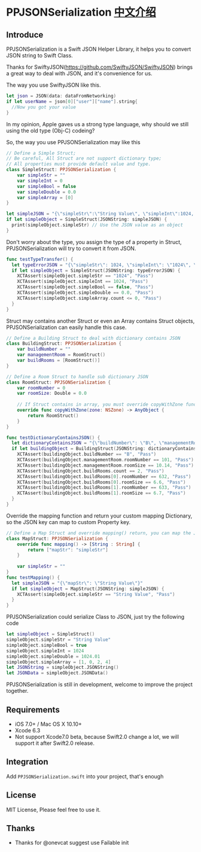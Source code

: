# PPJSONSerialization [中文介绍](https://github.com/PonyCui/PPJSONSerialization/wiki)
## Introduce
PPJSONSerialization is a Swift JSON Helper Library, it helps you to convert JSON string to Swift Class.

Thanks for SwiftyJSON(https://github.com/SwiftyJSON/SwiftyJSON) brings a great way to deal with JSON, and it's convenience for us.

The way you use SwiftyJSON like this.

```swift
let json = JSON(data: dataFromNetworking)
if let userName = json[0]["user"]["name"].string{
  //Now you got your value
}
```

In my opinion, Apple gaves us a strong type language, why should we still using the old type (Obj-C) codeing?

So, the way you use PPJSONSerialization may like this

```swift
// Define a Simple Struct;
// Be careful, All Struct are not support dictionary type;
// All properties must provide default value and type.
class SimpleStruct: PPJSONSerialization {
    var simpleStr = ""
    var simpleInt = 0
    var simpleBool = false
    var simpleDouble = 0.0
    var simpleArray = [0]
}

let simpleJSON = "{\"simpleStr\":\"String Value\", \"simpleInt\":1024, \"simpleBool\": true, \"simpleDouble\": 1024.00, \"simpleArray\": [1,0,2,4]}"
if let simpleObject = SimpleStruct(JSONString: simpleJSON) {
  print(simpleObject.simpleStr) // Use the JSON value as an object
}
```

Don't worry about the type, you assign the type of a property in Struct, PPJSONSerialization will try to convert it from JSON.
```swift
func testTypeTransfer() {
  let typeErrorJSON = "{\"simpleStr\": 1024, \"simpleInt\": \"1024\", \"simpleBool\": null, \"simpleDouble\": \"Bool Value\", \"simpleArray\": {}}"
  if let simpleObject = SimpleStruct(JSONString: typeErrorJSON) {
    XCTAssert(simpleObject.simpleStr == "1024", "Pass")
    XCTAssert(simpleObject.simpleInt == 1024, "Pass")
    XCTAssert(simpleObject.simpleBool == false, "Pass")
    XCTAssert(simpleObject.simpleDouble == 0.0, "Pass")
    XCTAssert(simpleObject.simpleArray.count <= 0, "Pass")
  }
}
```

Struct may contains another Struct or even an Array contains Struct objects, PPJSONSerialization can easily handle this case.
```swift
// Define a Building Struct to deal with dictionary contains JSON
class BuildingStruct: PPJSONSerialization {
    var buildNumber = ""
    var managementRoom = RoomStruct()
    var buildRooms = [RoomStruct()]
}

// Define a Room Struct to handle sub dictionary JSON
class RoomStruct: PPJSONSerialization {
    var roomNumber = 0
    var roomSize: Double = 0.0
    
    // If Struct contains in array, you must override copyWithZone func and return RoomStruct instance.
    override func copyWithZone(zone: NSZone) -> AnyObject {
        return RoomStruct()
    }
}

func testDictionaryContainsJSON() {
  let dictionaryContainsJSON = "{\"buildNumber\": \"B\", \"managementRoom\":{\"roomNumber\":101, \"roomSize\":10.14}, \"buildRooms\":[{\"roomNumber\":632, \"roomSize\":6.6}, {\"roomNumber\":633, \"roomSize\":6.7}]}"
  if let buildingObject = BuildingStruct(JSONString: dictionaryContainsJSON) {
    XCTAssert(buildingObject.buildNumber == "B", "Pass")
    XCTAssert(buildingObject.managementRoom.roomNumber == 101, "Pass")
    XCTAssert(buildingObject.managementRoom.roomSize == 10.14, "Pass")
    XCTAssert(buildingObject.buildRooms.count == 2, "Pass")
    XCTAssert(buildingObject.buildRooms[0].roomNumber == 632, "Pass")
    XCTAssert(buildingObject.buildRooms[0].roomSize == 6.6, "Pass")
    XCTAssert(buildingObject.buildRooms[1].roomNumber == 633, "Pass")
    XCTAssert(buildingObject.buildRooms[1].roomSize == 6.7, "Pass")
  }
}
```

Override the mapping function and return your custom mapping Dictionary, so the JSON key can map to custom Property key.
```swift
// Define a Map Struct and override mapping() return, you can map the JSON key to Custom Property key
class MapStruct: PPJSONSerialization {
    override func mapping() -> [String : String] {
        return ["mapStr": "simpleStr"]
    }
    
    var simpleStr = ""
}
func testMapping() {
  let simpleJSON = "{\"mapStr\": \"String Value\"}"
  if let simpleObject = MapStruct(JSONString: simpleJSON) {
    XCTAssert(simpleObject.simpleStr == "String Value", "Pass")
  }
}
```

PPJSONSerialization could serialize Class to JSON, just try the following code
```swift
let simpleObject = SimpleStruct()
simpleObject.simpleStr = "String Value"
simpleObject.simpleBool = true
simpleObject.simpleInt = 1024
simpleObject.simpleDouble = 1024.01
simpleObject.simpleArray = [1, 0, 2, 4]
let JSONString = simpleObject.JSONString()
let JSONData = simpleObject.JSONData()
```

PPJSONSerialization is still in development, welcome to improve the project together.

## Requirements
* iOS 7.0+ / Mac OS X 10.10+
* Xcode 6.3
* Not support Xcode7.0 beta, because Swift2.0 change a lot, we will support it after Swift2.0 release.

## Integration
Add ```PPJSONSerialization.swift``` into your project, that's enough

## License
MIT License, Please feel free to use it.

## Thanks
* Thanks for @onevcat suggest use Failable init
